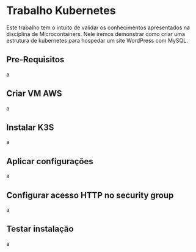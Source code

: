 # Trabalho Kubernetes

Este trabalho tem o intuito de validar os conhecimentos apresentados na disciplina de Microcontainers. Nele iremos demonstrar como criar uma estrutura de kubernetes para hospedar um site WordPress com MySQL.

## Pre-Requisitos

a

## Criar VM AWS

a

## Instalar K3S

a

## Aplicar configurações

a

## Configurar acesso HTTP no security group

a

## Testar instalação

a
